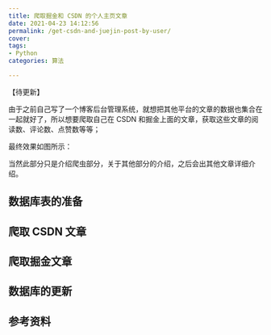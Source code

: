 ```yaml
---
title: 爬取掘金和 CSDN 的个人主页文章
date: 2021-04-23 14:12:56
permalink: /get-csdn-and-juejin-post-by-user/
cover: 
tags: 
- Python
categories: 算法

---
```


【待更新】

由于之前自己写了一个博客后台管理系统，就想把其他平台的文章的数据也集合在一起就好了，所以想要爬取自己在 CSDN 和掘金上面的文章，获取这些文章的阅读数、评论数、点赞数等等；

最终效果如图所示：


当然此部分只是介绍爬虫部分，关于其他部分的介绍，之后会出其他文章详细介绍。

## 数据库表的准备


## 爬取 CSDN 文章


## 爬取掘金文章


## 数据库的更新


## 参考资料